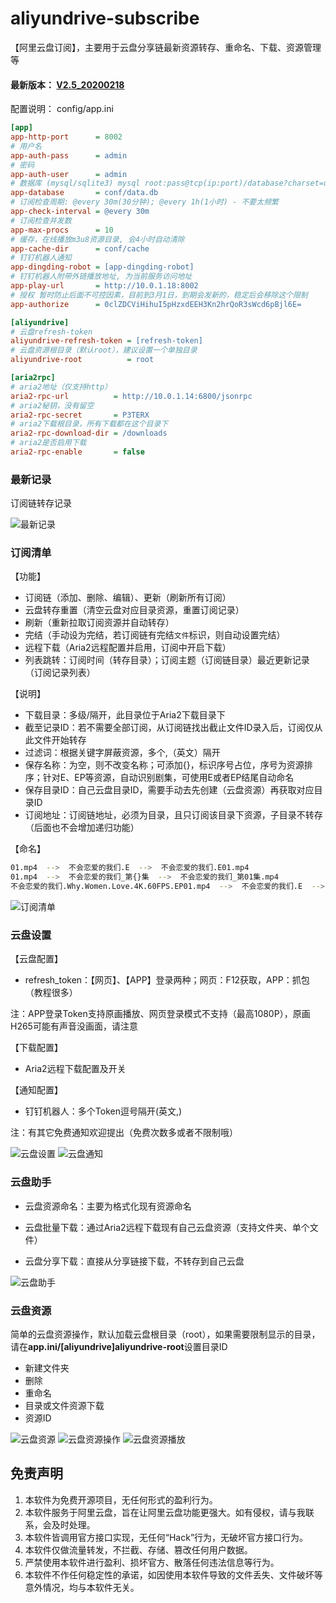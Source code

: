 # aliyundrive-subscribe

【阿里云盘订阅】，主要用于云盘分享链最新资源转存、重命名、下载、资源管理等

#### 最新版本： [V2.5_20200218](./V2.5_20200218) 

配置说明：
config/app.ini
```ini
[app]
app-http-port      = 8002
# 用户名
app-auth-pass      = admin
# 密码
app-auth-user      = admin
# 数据库 (mysql/sqlite3) mysql root:pass@tcp(ip:port)/database?charset=utf8&parseTime=True&loc=Local
app-database       = conf/data.db
# 订阅检查周期: @every 30m(30分钟); @every 1h(1小时) - 不要太频繁
app-check-interval = @every 30m
# 订阅检查并发数
app-max-procs      = 10
# 缓存，在线播放m3u8资源目录, 会4小时自动清除
app-cache-dir      = conf/cache
# 钉钉机器人通知
app-dingding-robot = [app-dingding-robot]
# 钉钉机器人附带外链播放地址, 为当前服务访问地址
app-play-url       = http://10.0.1.18:8002
# 授权 暂时防止后面不可控因素，目前到3月1日，到期会发新的，稳定后会移除这个限制
app-authorize      = 0clZDCViHihuI5pHzxdEEH3Kn2hrQoR3sWcd6pBjl6E=

[aliyundrive]
# 云盘refresh-token
aliyundrive-refresh-token = [refresh-token]
# 云盘资源根目录（默认root），建议设置一个单独目录
aliyundrive-root          = root

[aria2rpc]
# aria2地址（仅支持http）
aria2-rpc-url          = http://10.0.1.14:6800/jsonrpc
# aria2秘钥，没有留空
aria2-rpc-secret       = P3TERX
# aria2下载根目录，所有下载都在这个目录下
aria2-rpc-download-dir = /downloads
# aria2是否启用下载
aria2-rpc-enable       = false
```

### 最新记录

订阅链转存记录

![最新记录](./screenshots/jilu.jpg)

### 订阅清单
【功能】
- 订阅链（添加、删除、编辑）、更新（刷新所有订阅）
- 云盘转存重置（清空云盘对应目录资源，重置订阅记录）
- 刷新（重新拉取订阅资源并自动转存）
- 完结（手动设为完结，若订阅链有完结`文件`标识，则自动设置完结）
- 远程下载（Aria2远程配置并启用，订阅中开启下载）
- 列表跳转：订阅时间（转存目录）；订阅主题（订阅链目录）最近更新记录（订阅记录列表）

【说明】
- 下载目录：多级/隔开，此目录位于Aria2下载目录下
- 截至记录ID：若不需要全部订阅，从订阅链找出截止文件ID录入后，订阅仅从此文件开始转存
- 过滤词：根据关键字屏蔽资源，多个,（英文）隔开
- 保存名称：为空，则不改变名称；可添加{}，标识序号占位，序号为资源排序；针对E、EP等资源，自动识别剧集，可使用E或者EP结尾自动命名
- 保存目录ID：自己云盘目录ID，需要手动去先创建（云盘资源）再获取对应目录ID
- 订阅地址：订阅链地址，必须为目录，且只订阅该目录下资源，子目录不转存（后面也不会增加递归功能）

【命名】
```bash
01.mp4  -->  不会恋爱的我们.E  -->  不会恋爱的我们.E01.mp4
01.mp4  -->  不会恋爱的我们_第{}集  -->  不会恋爱的我们_第01集.mp4
不会恋爱的我们.Why.Women.Love.4K.60FPS.EP01.mp4  -->  不会恋爱的我们.E  -->  不会恋爱的我们.E01.mp4
```

![订阅清单](./screenshots/dingyue.jpg)

### 云盘设置
【云盘配置】
- refresh_token：【网页】、【APP】登录两种；网页：F12获取，APP：抓包（教程很多）

注：APP登录Token支持原画播放、网页登录模式不支持（最高1080P），原画H265可能有声音没画面，请注意

【下载配置】
- Aria2远程下载配置及开关

【通知配置】
- 钉钉机器人：多个Token逗号隔开(英文,)

注：有其它免费通知欢迎提出（免费次数多或者不限制哦）

![云盘设置](./screenshots/shezhi.jpg)
![云盘通知](./screenshots/tongzhi.jpg)

### 云盘助手
- 云盘资源命名：主要为格式化现有资源命名

- 云盘批量下载：通过Aria2远程下载现有自己云盘资源（支持文件夹、单个文件）

- 云盘分享下载：直接从分享链接下载，不转存到自己云盘

![云盘助手](./screenshots/zhushou.jpg)

### 云盘资源

简单的云盘资源操作，默认加载云盘根目录（root），如果需要限制显示的目录，请在**app.ini/[aliyundrive]aliyundrive-root**设置目录ID

- 新建文件夹
- 删除
- 重命名
- 目录或文件资源下载
- 资源ID

![云盘资源](./screenshots/ziyuan.jpg)
![云盘资源操作](./screenshots/ziyuan_caozuo.jpg)
![云盘资源播放](./screenshots/bofang.jpg)

## 免责声明
1. 本软件为免费开源项目，无任何形式的盈利行为。
2. 本软件服务于阿里云盘，旨在让阿里云盘功能更强大。如有侵权，请与我联系，会及时处理。
3. 本软件皆调用官方接口实现，无任何“Hack”行为，无破坏官方接口行为。
5. 本软件仅做流量转发，不拦截、存储、篡改任何用户数据。
6. 严禁使用本软件进行盈利、损坏官方、散落任何违法信息等行为。
7. 本软件不作任何稳定性的承诺，如因使用本软件导致的文件丢失、文件破坏等意外情况，均与本软件无关。
